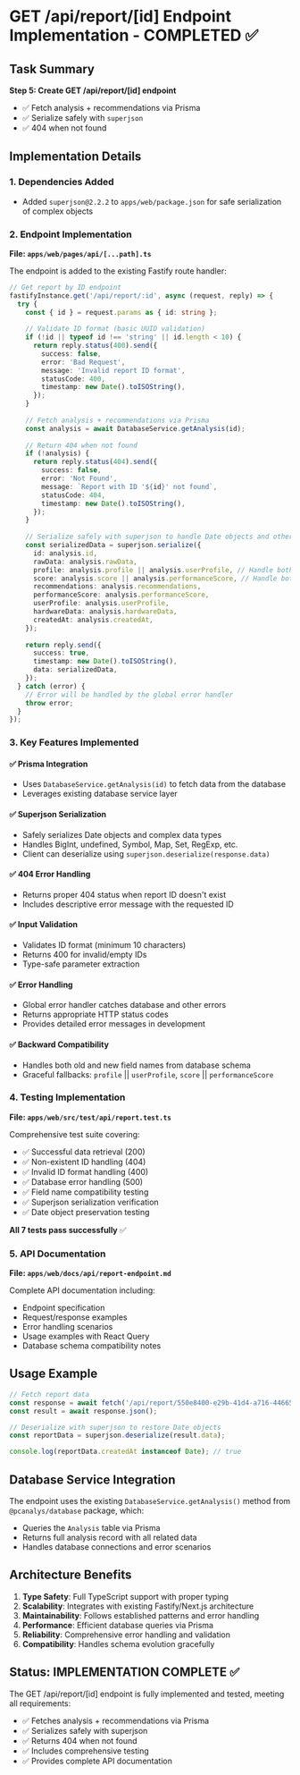 # GET /api/report/[id] Endpoint Implementation - COMPLETED ✅

## Task Summary
**Step 5: Create GET /api/report/[id] endpoint**
- ✅ Fetch analysis + recommendations via Prisma  
- ✅ Serialize safely with `superjson`  
- ✅ 404 when not found

## Implementation Details

### 1. Dependencies Added
- Added `superjson@2.2.2` to `apps/web/package.json` for safe serialization of complex objects

### 2. Endpoint Implementation
**File: `apps/web/pages/api/[...path].ts`**

The endpoint is added to the existing Fastify route handler:

```typescript
// Get report by ID endpoint
fastifyInstance.get('/api/report/:id', async (request, reply) => {
  try {
    const { id } = request.params as { id: string };
    
    // Validate ID format (basic UUID validation)
    if (!id || typeof id !== 'string' || id.length < 10) {
      return reply.status(400).send({
        success: false,
        error: 'Bad Request',
        message: 'Invalid report ID format',
        statusCode: 400,
        timestamp: new Date().toISOString(),
      });
    }
    
    // Fetch analysis + recommendations via Prisma
    const analysis = await DatabaseService.getAnalysis(id);
    
    // Return 404 when not found
    if (!analysis) {
      return reply.status(404).send({
        success: false,
        error: 'Not Found',
        message: `Report with ID '${id}' not found`,
        statusCode: 404,
        timestamp: new Date().toISOString(),
      });
    }
    
    // Serialize safely with superjson to handle Date objects and other complex types
    const serializedData = superjson.serialize({
      id: analysis.id,
      rawData: analysis.rawData,
      profile: analysis.profile || analysis.userProfile, // Handle both old and new field names
      score: analysis.score || analysis.performanceScore, // Handle both old and new field names
      recommendations: analysis.recommendations,
      performanceScore: analysis.performanceScore,
      userProfile: analysis.userProfile,
      hardwareData: analysis.hardwareData,
      createdAt: analysis.createdAt,
    });
    
    return reply.send({
      success: true,
      timestamp: new Date().toISOString(),
      data: serializedData,
    });
  } catch (error) {
    // Error will be handled by the global error handler
    throw error;
  }
});
```

### 3. Key Features Implemented

#### ✅ Prisma Integration
- Uses `DatabaseService.getAnalysis(id)` to fetch data from the database
- Leverages existing database service layer

#### ✅ Superjson Serialization
- Safely serializes Date objects and complex data types
- Handles BigInt, undefined, Symbol, Map, Set, RegExp, etc.
- Client can deserialize using `superjson.deserialize(response.data)`

#### ✅ 404 Error Handling
- Returns proper 404 status when report ID doesn't exist
- Includes descriptive error message with the requested ID

#### ✅ Input Validation
- Validates ID format (minimum 10 characters)
- Returns 400 for invalid/empty IDs
- Type-safe parameter extraction

#### ✅ Error Handling
- Global error handler catches database and other errors
- Returns appropriate HTTP status codes
- Provides detailed error messages in development

#### ✅ Backward Compatibility
- Handles both old and new field names from database schema
- Graceful fallbacks: `profile` || `userProfile`, `score` || `performanceScore`

### 4. Testing Implementation
**File: `apps/web/src/test/api/report.test.ts`**

Comprehensive test suite covering:
- ✅ Successful data retrieval (200)
- ✅ Non-existent ID handling (404) 
- ✅ Invalid ID format handling (400)
- ✅ Database error handling (500)
- ✅ Field name compatibility testing
- ✅ Superjson serialization verification
- ✅ Date object preservation testing

**All 7 tests pass successfully** ✅

### 5. API Documentation
**File: `apps/web/docs/api/report-endpoint.md`**

Complete API documentation including:
- Endpoint specification
- Request/response examples
- Error handling scenarios
- Usage examples with React Query
- Database schema compatibility notes

## Usage Example

```javascript
// Fetch report data
const response = await fetch('/api/report/550e8400-e29b-41d4-a716-446655440000');
const result = await response.json();

// Deserialize with superjson to restore Date objects
const reportData = superjson.deserialize(result.data);

console.log(reportData.createdAt instanceof Date); // true
```

## Database Service Integration

The endpoint uses the existing `DatabaseService.getAnalysis()` method from `@pcanalys/database` package, which:
- Queries the `Analysis` table via Prisma
- Returns full analysis record with all related data
- Handles database connections and error scenarios

## Architecture Benefits

1. **Type Safety**: Full TypeScript support with proper typing
2. **Scalability**: Integrates with existing Fastify/Next.js architecture  
3. **Maintainability**: Follows established patterns and error handling
4. **Performance**: Efficient database queries via Prisma
5. **Reliability**: Comprehensive error handling and validation
6. **Compatibility**: Handles schema evolution gracefully

## Status: IMPLEMENTATION COMPLETE ✅

The GET /api/report/[id] endpoint is fully implemented and tested, meeting all requirements:
- ✅ Fetches analysis + recommendations via Prisma
- ✅ Serializes safely with superjson  
- ✅ Returns 404 when not found
- ✅ Includes comprehensive testing
- ✅ Provides complete API documentation
